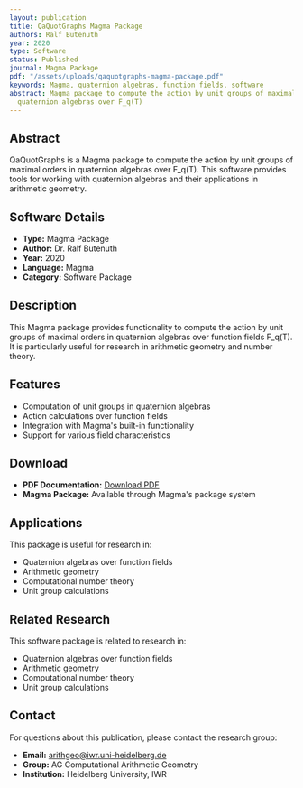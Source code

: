```yaml
---
layout: publication
title: QaQuotGraphs Magma Package
authors: Ralf Butenuth
year: 2020
type: Software
status: Published
journal: Magma Package
pdf: "/assets/uploads/qaquotgraphs-magma-package.pdf"
keywords: Magma, quaternion algebras, function fields, software
abstract: Magma package to compute the action by unit groups of maximal orders in
  quaternion algebras over F_q(T)
---
```

## Abstract

QaQuotGraphs is a Magma package to compute the action by unit groups of maximal orders in quaternion algebras over F_q(T). This software provides tools for working with quaternion algebras and their applications in arithmetic geometry.

## Software Details

- **Type:** Magma Package
- **Author:** Dr. Ralf Butenuth
- **Year:** 2020
- **Language:** Magma
- **Category:** Software Package

## Description

This Magma package provides functionality to compute the action by unit groups of maximal orders in quaternion algebras over function fields F_q(T). It is particularly useful for research in arithmetic geometry and number theory.

## Features

- Computation of unit groups in quaternion algebras
- Action calculations over function fields
- Integration with Magma's built-in functionality
- Support for various field characteristics

## Download

- **PDF Documentation:** [Download PDF](/assets/uploads/qaquotgraphs-magma-package.pdf)
- **Magma Package:** Available through Magma's package system

## Applications

This package is useful for research in:
- Quaternion algebras over function fields
- Arithmetic geometry
- Computational number theory
- Unit group calculations

## Related Research

This software package is related to research in:
- Quaternion algebras over function fields
- Arithmetic geometry
- Computational number theory
- Unit group calculations


## Contact

For questions about this publication, please contact the research group:
- **Email:** arithgeo@iwr.uni-heidelberg.de
- **Group:** AG Computational Arithmetic Geometry
- **Institution:** Heidelberg University, IWR